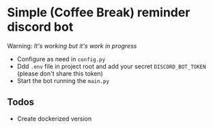 # Simple (Coffee Break) reminder discord bot

Warning: *It's working but it's work in progress*

- Configure as need in `config.py`
- Ddd `.env` file in project root and add your secret `DISCORD_BOT_TOKEN` (please don't share this token)
- Start the bot running the `main.py`

## Todos

- Create dockerized version